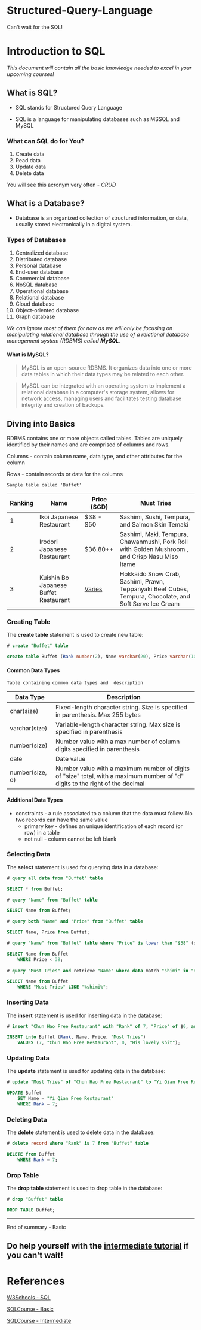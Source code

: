 # Structured-Query-Language
Can't wait for the SQL!

# Introduction to SQL

*This document will contain all the basic knowledge needed to excel in your upcoming courses!*

## What is SQL?

* SQL stands for Structured Query Language

* SQL is a language for manipulating databases such as MSSQL and MySQL

### What can SQL do for You?

1. Create data
2. Read data
3. Update data
4. Delete data

You will see this acronym very often - *CRUD*

## What is a Database?

* Database is an organized collection of structured information, or data, usually stored electronically in a digital system.

### Types of Databases

1. Centralized database
2. Distributed database
3. Personal database
4. End-user database
5. Commercial database
6. NoSQL database
7. Operational database
8. Relational database
9. Cloud database
10. Object-oriented database
11. Graph database

*We can ignore most of them for now as we will only be focusing on manipulating relational database through the use of a relational database management system (RDBMS) called **MySQL**.*

#### What is MySQL?

> MySQL is an open-source RDBMS. It organizes data into one or more data tables in which their data types may be related to each other.

> MySQL can be integrated with an operating system to implement a relational database in a computer's storage system, allows for network access, managing users and facilitates testing database integrity and creation of backups.

## Diving into Basics

RDBMS contains one or more objects called tables. Tables are uniquely identified by their names and are comprised of columns and rows.

Columns - contain column name, data type, and other attributes for the column

Rows - contain records or data for the columns

`Sample table called 'Buffet'`

| Ranking | Name | Price (SGD) | Must Tries |
| --- | --- | --- | --- |
| 1 | Ikoi Japanese Restaurant | $38 - S50 | Sashimi, Sushi, Tempura, and Salmon Skin Temaki |
| 2 | Irodori Japanese Restaurant | $36.80++ | Sashimi, Maki, Tempura, Chawanmushi, Pork Roll with Golden Mushroom , and Crisp Nasu Miso Itame |
| 3 | Kuishin Bo Japanese Buffet Restaurant | [Varies](https://www.thebestsingapore.com/eat-and-drink/the-5-best-japanese-buffet-restaurants-in-singapore/) | Hokkaido Snow Crab, Sashimi, Prawn, Teppanyaki Beef Cubes, Tempura, Chocolate, and Soft Serve Ice Cream |

### Creating Table

The **create table** statement is used to create new table:

```sql
# create "Buffet" table

create table Buffet (Rank number(2), Name varchar(20), Price varchar(100), "Must Tries" varchar(60));
```

#### Common Data Types

`Table containing common data types and  description`

| Data Type | Description |
| --- | --- |
| char(size) | Fixed-length character string. Size is specified in parenthesis. Max 255 bytes |
| varchar(size) | Variable-length character string. Max size is specified in parenthesis |
| number(size) | Number value with a max number of column digits specified in parenthesis |
| date | Date value |
| number(size, d) | Number value with a maximum number of digits of "size" total, with a maximum number of "d" digits to the right of the decimal |

#### Additional Data Types

* constraints - a rule associated to a column that the data must follow. No two records can have the same value
	* primary key - defines an unique identification of each record (or row) in a table
	* not null - column cannot be left blank

### Selecting Data

The **select** statement is used for querying data in a database:

```sql
# query all data from "Buffet" table

SELECT * from Buffet;

# query "Name" from "Buffet" table

SELECT Name from Buffet;

# query both "Name" and "Price" from "Buffet" table

SELECT Name, Price from Buffet;

# query "Name" from "Buffet" table where "Price" is lower than "$38" (do note that this query is invalid as table data contains symbols)

SELECT Name from Buffet
	WHERE Price < 38;
	
# query "Must Tries" and retrieve "Name" where data match "shimi" in "Buffet" table

SELECT Name from Buffet
	WHERE "Must Tries" LIKE "%shimi%";
```

### Inserting Data

The **insert** statement is used for inserting data in the database:

```sql
# insert "Chun Hao Free Restaurant" with "Rank" of 7, "Price" of $0, and "Must Tries" of "His lovely shit" in "Buffet" table

INSERT into Buffet (Rank, Name, Price, "Must Tries")
	VALUES (7, "Chun Hao Free Restaurant", 0, "His lovely shit");
```

### Updating Data

The **update** statement is used for updating data in the database:

```sql
# update "Must Tries" of "Chun Hao Free Restaurant" to "Yi Qian Free Restaurant" in "Buffet" table

UPDATE Buffet
	SET Name = "Yi Qian Free Restaurant"
	WHERE Rank = 7;
```

### Deleting Data

The **delete** statement is used to delete data in the database:

```sql
# delete record where "Rank" is 7 from "Buffet" table

DELETE from Buffet
	WHERE Rank = 7;
```

### Drop Table

The **drop table** statement is used to drop table in the database:

```sql
# drop "Buffet" table

DROP TABLE Buffet;
```

---
End of summary - Basic

Do help yourself with the [intermediate tutorial](#References) if you can't wait!
---

# References
[W3Schools - SQL](https://www.w3schools.com/sql/default.asp)

[SQLCourse - Basic](http://www.sqlcourse.com/intro.html)

[SQLCourse - Intermediate](https://www.sqlcourse2.com/)
